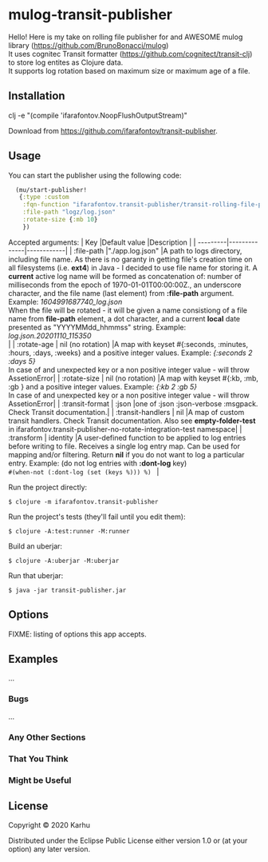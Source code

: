 # mulog-transit-publisher
Hello! Here is my take on rolling file publisher for and AWESOME mulog library (https://github.com/BrunoBonacci/mulog) </br>
It uses cognitec Transit formatter (https://github.com/cognitect/transit-clj) to store log entites as Clojure data.</br>
It supports log rotation based on maximum size or maximum age of a file.</br>

## Installation

clj -e "(compile 'ifarafontov.NoopFlushOutputStream)"

Download from https://github.com/ifarafontov/transit-publisher.

## Usage

You can start the publisher using the following code:

```clojure
  (mu/start-publisher!
   {:type :custom
    :fqn-function "ifarafontov.transit-publisher/transit-rolling-file-publisher"
    :file-path "logz/log.json"
    :rotate-size {:mb 10}
    })

```
Accepted arguments:
| Key      |Default value |Description |
| ---------|--------------|------------|
| :file-path |"./app.log.json" |A path to logs directory, including file name. As there is no garanty in getting file's creation time on all filesystems (i.e. **ext4**) in Java - I decided to use file name for storing it. A **current** active log name will be formed as concatenation of: number of milliseconds from the epoch of 1970-01-01T00:00:00Z., an underscore character, and the file name (last element) from **:file-path** argument. Example: _1604991687740_log.json_ <br/> When the file will be rotated - it will be given a name consistiong of a file name from **file-path** element, a dot character, and a current **local** date presented as "YYYYMMdd_hhmmss" string. Example: _log.json.20201110_115350_ </br> |
| :rotate-age  | nil (no rotation)  |A map with keyset #{:seconds, :minutes, :hours, :days, :weeks} and a positive integer values. Example: _{:seconds 2 :days 5}_ </br> In case of and unexpected key or a non positive integer value - will throw AssetionError|
| :rotate-size  | nil (no rotation)  |A map with keyset #{:kb, :mb, :gb } and a positive integer values. Example: _{:kb 2 :gb 5}_ </br> In case of and unexpected key or a non positive integer value - will throw AssetionError|
| :transit-format  | :json  |one of :json :json-verbose :msgpack. Check Transit documentation.|
| :transit-handlers  | nil |A map of custom transit handlers. Check Transit documentation. Also see **empty-folder-test** in ifarafontov.transit-publisher-no-rotate-integration-test namespace|
| :transform | identity |A user-defined function to be applied to log entries before writing to file. Receives a single log entry map. Can be used for mapping  and/or filtering. Return **nil** if you do not want to log a particular entry. Example: (do not log entries with **:dont-log** key) </br>``` #(when-not (:dont-log (set (keys %))) %)  ``` |

Run the project directly:

    $ clojure -m ifarafontov.transit-publisher

Run the project's tests (they'll fail until you edit them):

    $ clojure -A:test:runner -M:runner

Build an uberjar:

    $ clojure -A:uberjar -M:uberjar

Run that uberjar:

    $ java -jar transit-publisher.jar

## Options

FIXME: listing of options this app accepts.

## Examples

...

### Bugs

...

### Any Other Sections
### That You Think
### Might be Useful

## License

Copyright © 2020 Karhu

Distributed under the Eclipse Public License either version 1.0 or (at
your option) any later version.
